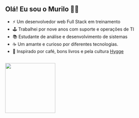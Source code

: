 ## Olá! Eu sou o Murilo 👋🤓

- ⚡ Um desenvolvedor web Full Stack em treinamento
- 🕹️ Trabalhei por nove anos com suporte e operações de TI
- 📚 Estudante de análise e desenvolvimento de sistemas
- ☕ Um amante e curioso por diferentes tecnologias.
- 🌱 Inspirado por café, bons livros e pela cultura <a href="https://www.bbc.com/portuguese/noticias/2015/10/151004_hygge_dinamarca_feliz_lab">Hygge</a>

##

<div align="left">  
  <a href="https://github.com/mpinheiro-it">      
  <!-- <img height="160em" src="https://github-readme-stats.vercel.app/api?username=mpinheiro-it&show_icons=true&theme=gotham&include_all_commits=true&count_private=true"/> -->
  <img height="160em" src="https://github-readme-stats.vercel.app/api/top-langs/?username=mpinheiro-it&layout=compact&langs_count=7&theme=gotham&count_private=false""/> 
  <a>
</div>
   
<!--  
<div align="center">
  
</div>  
    


  




  
Have fun!<br>




<img src="https://media.giphy.com/media/Qz5jpVnWEe2Ke09pn7/giphy-downsized-large.gif" width="200px" height="200px"><br>




-  Atualmente me aprofundando em Javascript
- ☕ Viciado em café 
- 📫 How to reach me: ...
- 😄 Pronouns: ...
- ⚡ Fun fact: ...
-->
